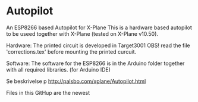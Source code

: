 # Autopilot
An ESP8266 based Autopilot for X-Plane
This is a hardware based autopilot to be useed together with X-Plane (tested on X-Plane v10.50).

Hardware:
The printed circuit is developed in Target3001
OBS! read the file 'corrections.tex' before mounting the printed curcuit.

Software:
The software for the ESP8266 is in the Arduino folder together with all required libraries.
(for Arduino IDE)

Se beskrivelse p http://palsbo.com/xplane/Autopilot.html 

Files in this GitHup are the newest
